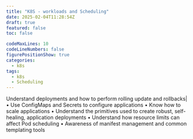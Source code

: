 ```yaml
---
title: "K8S - workloads and Scheduling"
date: 2025-02-04T11:28:54Z
draft: true
featured: false
toc: false

codeMaxLines: 10
codeLineNumbers: false
figurePositionShow: true
categories:
  - k8s
tags:
  - k8s
  - Scheduling
---
```



Understand deployments and how to perform rolling update and rollbacks|
        • Use ConfigMaps and Secrets to configure applications
        • Know how to scale applications
        • Understand the primitives used to create robust, self-healing, application deployments
        • Understand how resource limits can affect Pod scheduling
        • Awareness of manifest management and common templating tools
